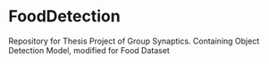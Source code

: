 # FoodDetection
Repository for Thesis Project of Group Synaptics. Containing Object Detection Model, modified for Food Dataset
